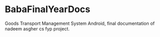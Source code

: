 # BabaFinalYearDocs
Goods Transport Management System Android, final documentation of nadeem asgher cs fyp project.
